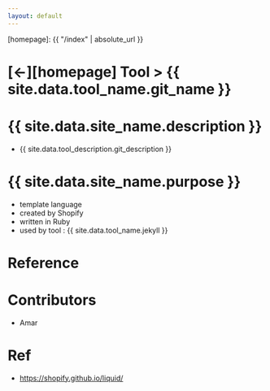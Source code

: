 ```yaml
---
layout: default
---
```



[//]: #(Reference)
[homepage]:   {{ "/index" | absolute_url }}

# [&larr;][homepage] Tool > {{ site.data.tool_name.git_name }}
# {{ site.data.site_name.description }}
- {{ site.data.tool_description.git_description }}

# {{ site.data.site_name.purpose }}
- template language
- created by Shopify
- written in Ruby
- used by tool : {{ site.data.tool_name.jekyll }}
# Reference

# Contributors
- Amar

# Ref
- https://shopify.github.io/liquid/
